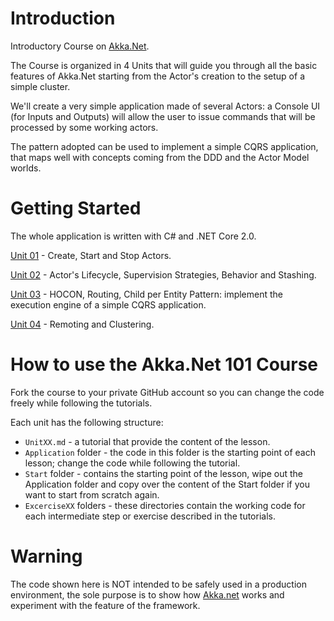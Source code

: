 # Introduction 

Introductory Course on [Akka.Net](http://getakka.net/).

The Course is organized in 4 Units that will guide you through all the basic features of Akka.Net starting from the Actor's creation to the setup of a simple cluster.

We'll create a very simple application made of several Actors: a Console UI (for Inputs and Outputs) will allow the user to issue commands that will be processed by some working actors.

The pattern adopted can be used to implement a simple CQRS application, that maps well with concepts coming from the DDD and the Actor Model worlds.

# Getting Started

The whole application is written with C# and .NET Core 2.0.

[Unit 01](src/Unit01/Unit01.md) - Create, Start and Stop Actors.

[Unit 02](src/Unit02/Unit02.md) - Actor's Lifecycle, Supervision Strategies, Behavior and Stashing.

[Unit 03](src/Unit03/Unit03.md) - HOCON, Routing, Child per Entity Pattern: implement the execution engine of a simple CQRS application.

[Unit 04](src/Unit03/Unit04.md) - Remoting and Clustering.

# How to use the Akka.Net 101 Course

Fork the course to your private GitHub account so you can change the code freely while following the tutorials.

Each unit has the following structure:

- `UnitXX.md` - a tutorial that provide the content of the lesson.
- `Application` folder - the code in this folder is the starting point of each lesson; change the code while following the tutorial.
- `Start` folder - contains the starting point of the lesson, wipe out the Application folder and copy over the content of the Start folder if you want to start from scratch again.
- `ExcerciseXX` folders - these directories contain the working code for each intermediate step or exercise described in the tutorials.

# Warning

The code shown here is NOT intended to be safely used in a production environment, the sole purpose is to show how [Akka.net](http://getakka.net/) works and experiment with the feature of the framework.
